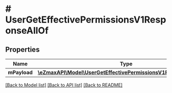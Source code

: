# # UserGetEffectivePermissionsV1ResponseAllOf

## Properties

Name | Type | Description | Notes
------------ | ------------- | ------------- | -------------
**mPayload** | [**\eZmaxAPI\Model\UserGetEffectivePermissionsV1ResponseMPayload**](UserGetEffectivePermissionsV1ResponseMPayload.md) |  |

[[Back to Model list]](../../README.md#models) [[Back to API list]](../../README.md#endpoints) [[Back to README]](../../README.md)
